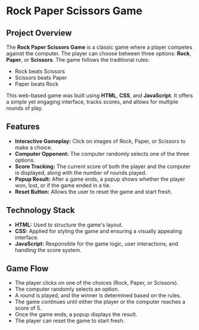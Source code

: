# Rock Paper Scissors Game

## Project Overview

The **Rock Paper Scissors Game** is a classic game where a player competes against the computer. The player can choose between three options: **Rock**, **Paper**, or **Scissors**. The game follows the traditional rules:
- Rock beats Scissors
- Scissors beats Paper
- Paper beats Rock

This web-based game was built using **HTML**, **CSS**, and **JavaScript**. It offers a simple yet engaging interface, tracks scores, and allows for multiple rounds of play.

## Features

- **Interactive Gameplay:** Click on images of Rock, Paper, or Scissors to make a choice.
- **Computer Opponent:** The computer randomly selects one of the three options.
- **Score Tracking:** The current score of both the player and the computer is displayed, along with the number of rounds played.
- **Popup Result:** After a game ends, a popup shows whether the player won, lost, or if the game ended in a tie.
- **Reset Button:** Allows the user to reset the game and start fresh.

## Technology Stack

- **HTML:** Used to structure the game's layout.
- **CSS:** Applied for styling the game and ensuring a visually appealing interface.
- **JavaScript:** Responsible for the game logic, user interactions, and handling the score system.

## Game Flow

- The player clicks on one of the choices (Rock, Paper, or Scissors).
- The computer randomly selects an option.
- A round is played, and the winner is determined based on the rules.
- The game continues until either the player or the computer reaches a score of 5.
- Once the game ends, a popup displays the result.
- The player can reset the game to start fresh.